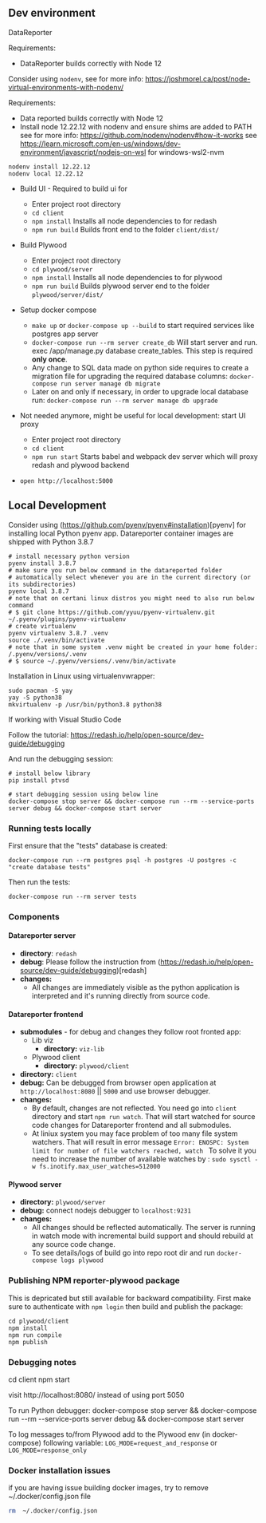 ## Dev environment

DataReporter

Requirements:
* DataReporter builds correctly with Node 12

Consider using `nodenv`, see for more info:
https://joshmorel.ca/post/node-virtual-environments-with-nodenv/

Requirements:
* Data reported builds correctly with Node 12
* Install node 12.22.12 with nodenv and ensure shims are added to PATH
see for more info: https://github.com/nodenv/nodenv#how-it-works
see https://learn.microsoft.com/en-us/windows/dev-environment/javascript/nodejs-on-wsl for windows-wsl2-nvm

```
nodenv install 12.22.12
nodenv local 12.22.12
```

* Build UI - Required to build ui for
    * Enter project root directory
    * `cd client`
    * `npm install` Installs all node dependencies to for redash
    * `npm run build` Builds front end to the folder `client/dist/`

* Build Plywood
    * Enter project root directory
    * `cd plywood/server`
    * `npm install` Installs all node dependencies to for plywood
    * `npm run build` Builds plywood server end to the folder `plywood/server/dist/`

* Setup docker compose
    * `make up` or `docker-compose up --build`  to start required services like postgres app server
    * `docker-compose run --rm server create_db`  Will start server and run. exec /app/manage.py database create_tables.
      This step is required **only once**.
    * Any change to SQL data made on python side requires to create a migration file for upgrading the required database columns: `docker-compose run server manage db migrate`
    * Later on and only if necessary, in order to upgrade local database run: `docker-compose run --rm server manage db upgrade`


* Not needed anymore, might be useful for local development: start UI proxy
    * Enter project root directory
    * `cd client`
    * `npm run start` Starts babel and webpack dev server which will proxy redash and plywood backend

* `open http://localhost:5000`

## Local Development

Consider using (https://github.com/pyenv/pyenv#installation)[pyenv] for installing local Python pyenv app. Datareporter container images are shipped with Python 3.8.7

```
# install necessary python version
pyenv install 3.8.7 
# make sure you run below command in the datareported folder
# automatically select whenever you are in the current directory (or its subdirectories)
pyenv local 3.8.7
# note that on certani linux distros you might need to also run below command
# $ git clone https://github.com/yyuu/pyenv-virtualenv.git ~/.pyenv/plugins/pyenv-virtualenv
# create virtualenv
pyenv virtualenv 3.8.7 .venv
source ./.venv/bin/activate
# note that in some system .venv might be created in your home folder: /.pyenv/versions/.venv
# $ source ~/.pyenv/versions/.venv/bin/activate
```

Installation in Linux using virtualenvwrapper:
```
sudo pacman -S yay 
yay -S python38
mkvirtualenv -p /usr/bin/python3.8 python38
```

If working with Visual Studio Code

Follow the tutorial: https://redash.io/help/open-source/dev-guide/debugging

And run the debugging session:
```
# install below library
pip install ptvsd

# start debugging session using below line
docker-compose stop server && docker-compose run --rm --service-ports server debug && docker-compose start server
```

### Running tests locally

First ensure that the "tests" database is created:
```
docker-compose run --rm postgres psql -h postgres -U postgres -c "create database tests"
```

Then run the tests:
```
docker-compose run --rm server tests
```

### Components

#### Datareporter server
* **directory**: `redash`
* **debug**: Please follow the instruction from (https://redash.io/help/open-source/dev-guide/debugging)[redash]
* **changes:**
  * All changes are immediately visible as the python application is interpreted and it's running directly from source code.
#### Datareporter frontend
  * **submodules** - for debug and changes they follow root fronted app:
    * Lib viz
      * **directory:** `viz-lib`
    * Plywood client
      * **directory:** `plywood/client`
  * **directory:** `client`
  * **debug:** Can be debugged from browser open application at `http://localhost:8080` || `5000` and use browser debugger.
  * **changes:**
    * By default, changes are not reflected. You need go into `client` directory and start `npm run watch`.
    That will start watched for source code changes for Datareporter frontend and all submodules.
    * At liniux system you may face problem of too many file system watchers. That will result in error message
    ```Error: ENOSPC: System limit for number of file watchers reached, watch ```
    To solve it you need to increase the number of available watches by :
    ```sudo sysctl -w fs.inotify.max_user_watches=512000```

#### Plywood server
* **directory:** `plywood/server`
* **debug:** connect nodejs debugger to `localhost:9231`
* **changes:**
  * All changes should be reflected automatically. The server is running in watch mode with incremental build support
    and should rebuild at any source code change.
  * To see details/logs of build go into repo root dir and run `docker-compose logs plywood`

### Publishing NPM reporter-plywood package
This is depricated but still available for backward compatibility.
First make sure to authenticate with `npm login` then build and publish the package:

```
cd plywood/client
npm install
npm run compile
npm publish
```
### Debugging notes

cd client
npm start

visit http://localhost:8080/ instead of using port 5050

To run Python debugger:
docker-compose stop server && docker-compose run --rm --service-ports server debug && docker-compose start server

To log messages to/from Plywood add to the Plywood env (in docker-compose) following variable: `LOG_MODE=request_and_response` or `LOG_MODE=response_only`

### Docker installation issues

if you are having issue building docker images, try to remove ~/.docker/config.json file
```bash
rm  ~/.docker/config.json
```